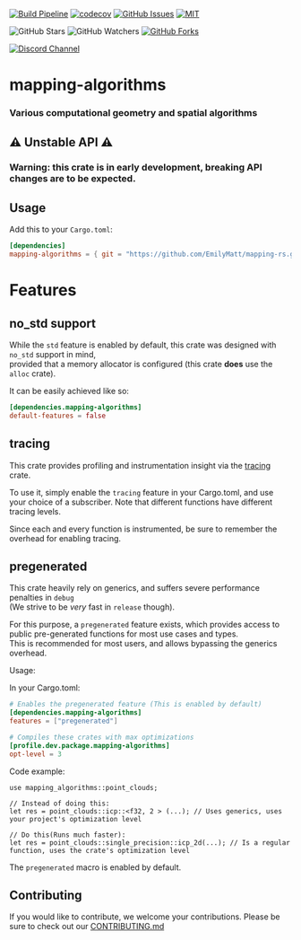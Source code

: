 [![Build Pipeline](https://github.com/EmilyMatt/mapping-rs/actions/workflows/main.yml/badge.svg)](https://github.com/EmilyMatt/mapping-rs/actions/workflows/main.yml)
[![codecov](https://codecov.io/gh/EmilyMatt/mapping-rs/graph/badge.svg)](https://codecov.io/gh/EmilyMatt/mapping-rs)
[![GitHub Issues](https://img.shields.io/github/issues/EmilyMatt/mapping-rs)](https://github.com/EmilyMatt/mapping-rs/issues)
[![MIT](https://img.shields.io/badge/license-MIT-blue.svg)](https://github.com/EmilyMatt/mapping-rs?tab=License-1-ov-file)

![GitHub Stars](https://img.shields.io/github/stars/EmilyMatt/mapping-rs)
![GitHub Watchers](https://img.shields.io/github/watchers/EmilyMatt/mapping-rs)
[![GitHub Forks](https://img.shields.io/github/forks/EmilyMatt/mapping-rs)](https://github.com/EmilyMatt/mapping-rs/fork)

[![Discord Channel](https://dcbadge.vercel.app/api/server/hKFKTaMKkq/)](https://discord.gg/j4z4WM3ZNV)

# mapping-algorithms

### Various computational geometry and spatial algorithms

## ⚠️ Unstable API ⚠️

### Warning: this crate is in early development, breaking API changes are to be expected.

## Usage

Add this to your `Cargo.toml`:

```toml
[dependencies]
mapping-algorithms = { git = "https://github.com/EmilyMatt/mapping-rs.git" }
```

# Features

## no_std support

While the `std` feature is enabled by default,
this crate was designed with `no_std` support in mind,\
provided that a memory allocator is configured
(this crate __does__ use the `alloc` crate).

It can be easily achieved like so:

```toml
[dependencies.mapping-algorithms]
default-features = false
```

## tracing

This crate provides profiling and instrumentation insight
via the [tracing](https://github.com/tokio-rs/tracing) crate.

To use it, simply enable the `tracing` feature in your Cargo.toml,
and use your choice of a subscriber.
Note that different functions have different tracing levels.

Since each and every function is instrumented, be sure to remember the overhead for enabling tracing.

## pregenerated

This crate heavily rely on generics, and suffers severe performance penalties in `debug`\
(We strive to be _very_ fast in `release` though).

For this purpose, a `pregenerated` feature exists, which provides access to public pre-generated functions for most use
cases and types.\
This is recommended for most users, and allows bypassing the generics overhead.

Usage:

In your Cargo.toml:

```toml
# Enables the pregenerated feature (This is enabled by default)
[dependencies.mapping-algorithms]
features = ["pregenerated"]

# Compiles these crates with max optimizations
[profile.dev.package.mapping-algorithms]
opt-level = 3
```

Code example:

```rust,ignore
use mapping_algorithms::point_clouds;

// Instead of doing this:
let res = point_clouds::icp::<f32, 2 > (...); // Uses generics, uses your project's optimization level

// Do this(Runs much faster):
let res = point_clouds::single_precision::icp_2d(...); // Is a regular function, uses the crate's optimization level
```

The `pregenerated` macro is enabled by default.

## Contributing

If you would like to contribute, we welcome your contributions.
Please be sure to check out our [CONTRIBUTING.md](https://github.com/EmilyMatt/mapping-rs/blob/main/CONTRIBUTING.md)
